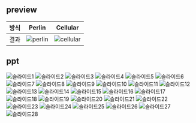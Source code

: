 ## preview

| 방식 | Perlin | Cellular |
|:---:|:-------------:|:---------------:|
| 결과 | ![perlin](https://github.com/user-attachments/assets/b8a50e19-f9d0-4fb7-a69f-4cd84a60853e) | ![cellular](https://github.com/user-attachments/assets/c5544125-6fc6-4757-83da-494961fbaa88) |

## ppt
![슬라이드1](https://github.com/user-attachments/assets/4822d481-d789-4feb-a952-3b2bfe02d143)
![슬라이드2](https://github.com/user-attachments/assets/4dd665a4-82d9-4fd4-b4b0-40933efe9fcf)
![슬라이드3](https://github.com/user-attachments/assets/843b1913-35ae-4447-a540-037e90e1de48)
![슬라이드4](https://github.com/user-attachments/assets/f8fc197c-8125-4546-a43e-f40777107fff)
![슬라이드5](https://github.com/user-attachments/assets/77b0cd61-8a3b-4f12-b6b5-6bfa05591f0f)
![슬라이드6](https://github.com/user-attachments/assets/23c408f0-cd23-47ef-b233-01cce78d0ac8)
![슬라이드7](https://github.com/user-attachments/assets/3de1a36b-91fc-437e-891d-7c485a4018dd)
![슬라이드8](https://github.com/user-attachments/assets/3bd3bb79-b316-44e3-8630-4cc2ee73214c)
![슬라이드9](https://github.com/user-attachments/assets/1726facf-7779-4c4a-b518-7b4e76b1f1de)
![슬라이드10](https://github.com/user-attachments/assets/62946625-6a71-442b-b7c6-1b30997f2fb5)
![슬라이드11](https://github.com/user-attachments/assets/ea1027a9-315f-4c5a-91a4-84eea1109b01)
![슬라이드12](https://github.com/user-attachments/assets/74ee28c1-55bd-4a20-9114-68f8f63da4db)
![슬라이드13](https://github.com/user-attachments/assets/feb4f1ba-967b-40a7-be04-91194c62686e)
![슬라이드14](https://github.com/user-attachments/assets/82c0a26a-1605-429d-bce5-70e8b2906a1c)
![슬라이드15](https://github.com/user-attachments/assets/c5b24c51-e213-4aa1-ad5b-c5a8a5e6ee2f)
![슬라이드16](https://github.com/user-attachments/assets/53e02132-9d62-416d-9b46-9454c52ef77e)
![슬라이드17](https://github.com/user-attachments/assets/30570190-dc90-47f9-ab93-3c6091fcc95e)
![슬라이드18](https://github.com/user-attachments/assets/8e771b37-cd6a-4755-bcb9-aabc5b9dd6bb)
![슬라이드19](https://github.com/user-attachments/assets/8e94d97a-b4f9-4d7d-8280-7a30099027e5)
![슬라이드20](https://github.com/user-attachments/assets/711f2ee0-5fcd-48e8-ac25-6e2b2c4d8c39)
![슬라이드21](https://github.com/user-attachments/assets/bc39b74c-6396-42be-acd9-bb3918ac468e)
![슬라이드22](https://github.com/user-attachments/assets/37c864e4-4643-47f4-8e66-861db7f9925b)
![슬라이드23](https://github.com/user-attachments/assets/6acff7d3-f322-47bd-9194-301f49c6adf8)
![슬라이드24](https://github.com/user-attachments/assets/39c2a6c0-2527-4acf-be4e-89c7f91b7f93)
![슬라이드25](https://github.com/user-attachments/assets/256cd333-6d21-44a8-a37c-e7532c9cf002)
![슬라이드26](https://github.com/user-attachments/assets/276f2f7c-e58c-4700-baef-1d067dd5a93b)
![슬라이드27](https://github.com/user-attachments/assets/c5e5f554-1228-4692-9b13-459154b91aea)
![슬라이드28](https://github.com/user-attachments/assets/a1f25586-74ae-4fe1-a73d-480d82f1c845)
